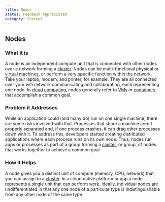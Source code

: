 ```yaml
---
title: Nodes
status: Feedback Appreciated
category: Concept
---
```


## Nodes

### What it is

A node is an independent compute unit that is connected with other nodes over a network forming a [cluster](cluster.md). Nodes can be multi-functional physical or [virtual machines](virtual_machine.md), or perform a very specific function within the network. Take your laptop, modem, and printer, for example. They are all connected over your wifi network communicating and collaborating, each representing one node. In [cloud computing](cloud_computing.md), nodes generally refer to [VMs](virtual_machine.md) or [containers](container.md) that accomplish a common goal.

### Problem it Addresses
While an application could (and many do) run on one single machine, there are some risks involved with that. Processes that share a machine aren't properly separated and, if one process crashes, it can drag other processes down with it. To address this, developers started creating distributed applications where each process runs on its own node. Thus, nodes run apps or processes as part of a group forming a [cluster](cluster.md), or group, of nodes that works together to achieve a common goal.

### How it Helps

A node gives you a distinct unit of compute (memory, CPU, network) that you can assign to a [cluster](cluster.md). In a cloud native platform or app a node represents a single unit that can perform work. Ideally, individual nodes are undifferentiated in that any one node of a particular type is indistinguishable from any other node of the same type.


